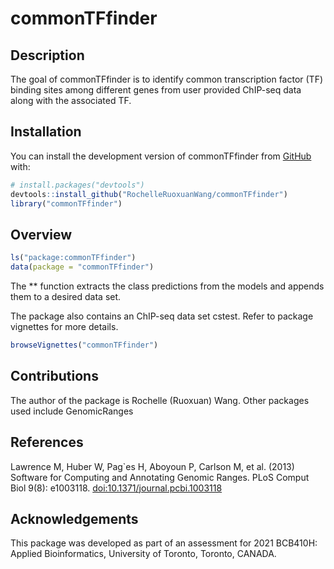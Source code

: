 
<!-- README.md is generated from README.Rmd. Please edit that file -->

# commonTFfinder

<!-- badges: start -->
<!-- badges: end -->

## Description

The goal of commonTFfinder is to identify common transcription factor
(TF) binding sites among different genes from user provided ChIP-seq
data along with the associated TF.

## Installation

You can install the development version of commonTFfinder from
[GitHub](https://github.com/) with:

``` r
# install.packages("devtools")
devtools::install_github("RochelleRuoxuanWang/commonTFfinder")
library("commonTFfinder")
```

## Overview

``` r
ls("package:commonTFfinder")
data(package = "commonTFfinder")
```

The \*\* function extracts the class predictions from the models and
appends them to a desired data set.  

The package also contains an ChIP-seq data set cstest. Refer to package
vignettes for more details.

``` r
browseVignettes("commonTFfinder")
```

## Contributions

The author of the package is Rochelle (Ruoxuan) Wang. Other packages
used include GenomicRanges

## References

Lawrence M, Huber W, Pag\`es H, Aboyoun P, Carlson M, et al. (2013)
Software for Computing and Annotating Genomic Ranges. PLoS Comput Biol
9(8): e1003118. <doi:10.1371/journal.pcbi.1003118>

## Acknowledgements

This package was developed as part of an assessment for 2021 BCB410H:
Applied Bioinformatics, University of Toronto, Toronto, CANADA.
